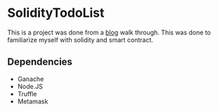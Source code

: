 # SolidityTodoList

This is a project was done from a
[blog](https://www.dappuniversity.com/articles/blockchain-app-tutorial "Blog")
walk through. This was done to familiarize myself with solidity
and smart contract.

## Dependencies

- Ganache
- Node.JS
- Truffle
- Metamask
